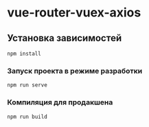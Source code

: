 # vue-router-vuex-axios

## Установка зависимостей

```
npm install
```

### Запуск проекта в режиме разработки

```
npm run serve
```

### Компиляция для продакшена

```
npm run build
```
